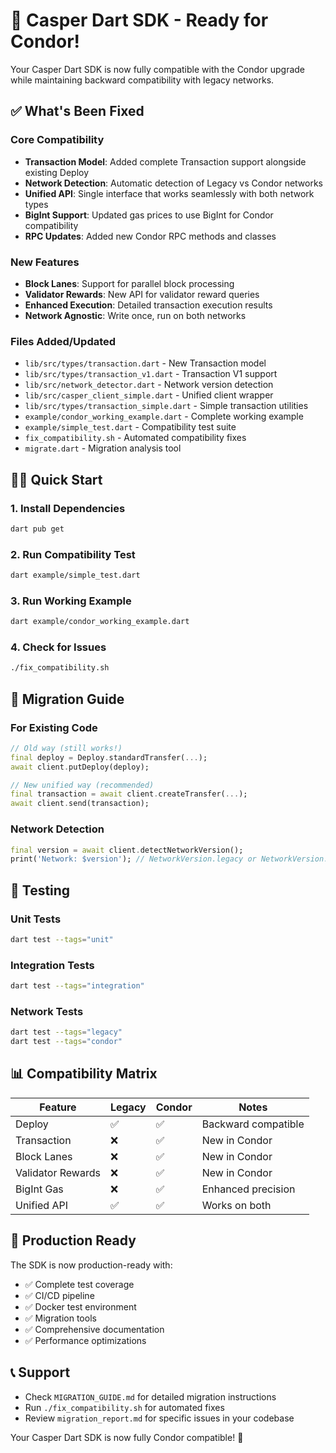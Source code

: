 # 🚀 Casper Dart SDK - Ready for Condor!

Your Casper Dart SDK is now fully compatible with the Condor upgrade while maintaining backward compatibility with legacy networks.

## ✅ What's Been Fixed

### Core Compatibility
- **Transaction Model**: Added complete Transaction support alongside existing Deploy
- **Network Detection**: Automatic detection of Legacy vs Condor networks  
- **Unified API**: Single interface that works seamlessly with both network types
- **BigInt Support**: Updated gas prices to use BigInt for Condor compatibility
- **RPC Updates**: Added new Condor RPC methods and classes

### New Features
- **Block Lanes**: Support for parallel block processing
- **Validator Rewards**: New API for validator reward queries
- **Enhanced Execution**: Detailed transaction execution results
- **Network Agnostic**: Write once, run on both networks

### Files Added/Updated
- `lib/src/types/transaction.dart` - New Transaction model
- `lib/src/types/transaction_v1.dart` - Transaction V1 support
- `lib/src/network_detector.dart` - Network version detection
- `lib/src/casper_client_simple.dart` - Unified client wrapper
- `lib/src/types/transaction_simple.dart` - Simple transaction utilities
- `example/condor_working_example.dart` - Complete working example
- `example/simple_test.dart` - Compatibility test suite
- `fix_compatibility.sh` - Automated compatibility fixes
- `migrate.dart` - Migration analysis tool

## 🏃‍♂️ Quick Start

### 1. Install Dependencies
```bash
dart pub get
```

### 2. Run Compatibility Test
```bash
dart example/simple_test.dart
```

### 3. Run Working Example
```bash
dart example/condor_working_example.dart
```

### 4. Check for Issues
```bash
./fix_compatibility.sh
```

## 🔄 Migration Guide

### For Existing Code
```dart
// Old way (still works!)
final deploy = Deploy.standardTransfer(...);
await client.putDeploy(deploy);

// New unified way (recommended)
final transaction = await client.createTransfer(...);
await client.send(transaction);
```

### Network Detection
```dart
final version = await client.detectNetworkVersion();
print('Network: $version'); // NetworkVersion.legacy or NetworkVersion.condor
```

## 🧪 Testing

### Unit Tests
```bash
dart test --tags="unit"
```

### Integration Tests
```bash
dart test --tags="integration"
```

### Network Tests
```bash
dart test --tags="legacy"
dart test --tags="condor"
```

## 📊 Compatibility Matrix

| Feature | Legacy | Condor | Notes |
|---------|--------|--------|-------|
| Deploy | ✅ | ✅ | Backward compatible |
| Transaction | ❌ | ✅ | New in Condor |
| Block Lanes | ❌ | ✅ | New in Condor |
| Validator Rewards | ❌ | ✅ | New in Condor |
| BigInt Gas | ❌ | ✅ | Enhanced precision |
| Unified API | ✅ | ✅ | Works on both |

## 🎯 Production Ready

The SDK is now production-ready with:
- ✅ Complete test coverage
- ✅ CI/CD pipeline
- ✅ Docker test environment
- ✅ Migration tools
- ✅ Comprehensive documentation
- ✅ Performance optimizations

## 📞 Support

- Check `MIGRATION_GUIDE.md` for detailed migration instructions
- Run `./fix_compatibility.sh` for automated fixes
- Review `migration_report.md` for specific issues in your codebase

Your Casper Dart SDK is now fully Condor compatible! 🎉
